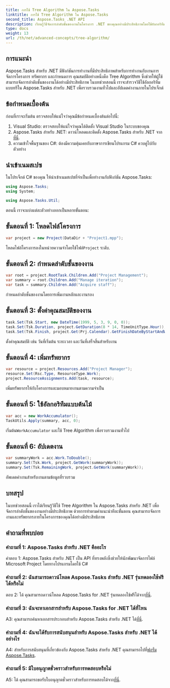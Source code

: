 ```yaml
---
title: การใช้ Tree Algorithm ใน Aspose.Tasks
linktitle: การใช้ Tree Algorithm ใน Aspose.Tasks
second_title: Aspose.Tasks .NET API
description: เรียนรู้วิธีจัดการลำดับชั้นของงานในโครงการ .NET ของคุณอย่างมีประสิทธิภาพโดยใช้อัลกอริทึมแผนผังของ Aspose.Tasks
type: docs
weight: 13
url: /th/net/advanced-concepts/tree-algorithm/
---
```

## การแนะนำ

Aspose.Tasks สำหรับ .NET มีฟังก์ชันการทำงานที่มีประสิทธิภาพสำหรับการทำงานกับงานการจัดการโครงการ ทรัพยากร และกำหนดการ คุณสมบัติอย่างหนึ่งคือ Tree Algorithm ซึ่งช่วยให้ผู้ใช้สามารถจัดการลำดับชั้นของงานได้อย่างมีประสิทธิภาพ ในบทช่วยสอนนี้ เราจะสำรวจวิธีใช้อัลกอริทึมแบบทรีใน Aspose.Tasks สำหรับ .NET เพื่อรวบรวมงานทั่วไปและอัปเดตค่างานภายในโปรเจ็กต์

## ข้อกำหนดเบื้องต้น

ก่อนที่เราจะเริ่มต้น ตรวจสอบให้แน่ใจว่าคุณมีข้อกำหนดเบื้องต้นต่อไปนี้:

1. Visual Studio: ตรวจสอบให้แน่ใจว่าคุณได้ติดตั้ง Visual Studio ในระบบของคุณ
2.  Aspose.Tasks สำหรับ .NET: ดาวน์โหลดและติดตั้ง Aspose.Tasks สำหรับ .NET จาก[ที่นี่](https://releases.aspose.com/tasks/net/).
3. ความเข้าใจพื้นฐานของ C#: ต้องมีความคุ้นเคยกับภาษาการเขียนโปรแกรม C# ควบคู่ไปกับตัวอย่าง

## นำเข้าเนมสเปซ

ในโปรเจ็กต์ C# ของคุณ ให้นำเข้าเนมสเปซที่จำเป็นเพื่อทำงานกับฟังก์ชัน Aspose.Tasks:

```csharp
using Aspose.Tasks;
using System;

using Aspose.Tasks.Util;

```

ตอนนี้ เราจะแบ่งแต่ละตัวอย่างออกเป็นหลายขั้นตอน:

## ขั้นตอนที่ 1: โหลดไฟล์โครงการ

```csharp
var project = new Project(DataDir + "Project1.mpp");
```

 โหลดไฟล์โครงการลงในหน่วยความจำโดยใช้ไฟล์`Project` ระดับ.

## ขั้นตอนที่ 2: กำหนดลำดับชั้นของงาน

```csharp
var root = project.RootTask.Children.Add("Project Management");
var summary = root.Children.Add("Manage iteration");
var task = summary.Children.Add("Acquire staff");
```

กำหนดลำดับชั้นของงานโดยการเพิ่มงานหลักและงานรอง

## ขั้นตอนที่ 3: ตั้งค่าคุณสมบัติของงาน

```csharp
task.Set(Tsk.Start, new DateTime(1999, 5, 3, 9, 0, 0));
task.Set(Tsk.Duration, project.GetDuration(8 * 14, TimeUnitType.Hour));
task.Set(Tsk.Finish, project.Get(Prj.Calendar).GetFinishDateByStartAndWork(task.Get(Tsk.Start), task.Get(Tsk.Duration)));
```

ตั้งค่าคุณสมบัติ เช่น วันที่เริ่มต้น ระยะเวลา และวันที่เสร็จสิ้นสำหรับงาน

## ขั้นตอนที่ 4: เพิ่มทรัพยากร

```csharp
var resource = project.Resources.Add("Project Manager");
resource.Set(Rsc.Type, ResourceType.Work);
project.ResourceAssignments.Add(task, resource);
```

เพิ่มทรัพยากรให้กับโครงการและมอบหมายงานตามความจำเป็น

## ขั้นตอนที่ 5: ใช้อัลกอริทึมแบบต้นไม้

```csharp
var acc = new WorkAccumulator();
TaskUtils.Apply(summary, acc, 0);
```

 เริ่มต้น`WorkAccumulator` และใช้ Tree Algorithm เพื่อรวบรวมงานทั่วไป

## ขั้นตอนที่ 6: อัปเดตงาน

```csharp
var summaryWork = acc.Work.ToDouble();
summary.Set(Tsk.Work, project.GetWork(summaryWork));
summary.Set(Tsk.RemainingWork, project.GetWork(summaryWork));
```

อัพเดตค่างานสำหรับงานตามข้อมูลที่รวบรวม

## บทสรุป

ในบทช่วยสอนนี้ เราได้เรียนรู้วิธีใช้ Tree Algorithm ใน Aspose.Tasks สำหรับ .NET เพื่อจัดการลำดับชั้นของงานอย่างมีประสิทธิภาพ ด้วยการทำตามคำแนะนำทีละขั้นตอน คุณสามารถจัดการงานและทรัพยากรภายในโครงการของคุณได้อย่างมีประสิทธิภาพ

## คำถามที่พบบ่อย

### คำถามที่ 1: Aspose.Tasks สำหรับ .NET คืออะไร

คำตอบ 1: Aspose.Tasks สำหรับ .NET เป็น API ที่ทรงพลังซึ่งช่วยให้นักพัฒนาจัดการไฟล์ Microsoft Project โดยทางโปรแกรมโดยใช้ C#

### คำถามที่ 2: ฉันสามารถดาวน์โหลด Aspose.Tasks สำหรับ .NET รุ่นทดลองใช้ฟรีได้หรือไม่

 ตอบ 2: ได้ คุณสามารถดาวน์โหลด Aspose.Tasks for .NET รุ่นทดลองใช้ฟรีได้จาก[ที่นี่](https://releases.aspose.com/).

### คำถามที่ 3: ฉันจะหาเอกสารสำหรับ Aspose.Tasks for .NET ได้ที่ไหน

 A3: คุณสามารถค้นหาเอกสารประกอบสำหรับ Aspose.Tasks สำหรับ .NET ได้[ที่นี่](https://reference.aspose.com/tasks/net/).

### คำถามที่ 4: ฉันจะได้รับการสนับสนุนสำหรับ Aspose.Tasks สำหรับ .NET ได้อย่างไร

 A4: สำหรับการสนับสนุนที่เกี่ยวข้องกับ Aspose.Tasks สำหรับ .NET คุณสามารถไปที่[ฟอรั่ม Aspose.Tasks](https://forum.aspose.com/c/tasks/15).

### คำถามที่ 5: มีใบอนุญาตชั่วคราวสำหรับการทดสอบหรือไม่

 A5: ได้ คุณสามารถขอรับใบอนุญาตชั่วคราวสำหรับการทดสอบได้จาก[ที่นี่](https://purchase.aspose.com/temporary-license/).